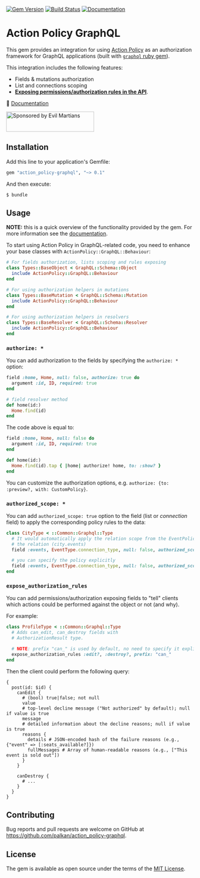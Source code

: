 [![Gem Version](https://badge.fury.io/rb/action_policy-graphql.svg)](https://badge.fury.io/rb/action_policy-graphql)
[![Build Status](https://travis-ci.org/palkan/action_policy-graphql.svg?branch=master)](https://travis-ci.org/palkan/action_policy-graphql)
[![Documentation](https://img.shields.io/badge/docs-link-brightgreen.svg)](https://actionpolicy.evilmartians.io/#/graphql)

# Action Policy GraphQL

This gem provides an integration for using [Action Policy](https://github.com/palkan/action_policy) as an authorization framework for GraphQL applications (built with [`graphql` ruby gem](https://graphql-ruby.org)).

This integration includes the following features:
- Fields & mutations authorization
- List and connections scoping
- [**Exposing permissions/authorization rules in the API**](https://dev.to/evilmartians/exposing-permissions-in-graphql-apis-with-action-policy-1mfh).

📑 [Documentation](https://actionpolicy.evilmartians.io/#/graphql)

<a href="https://evilmartians.com/?utm_source=action_policy-graphql">
<img src="https://evilmartians.com/badges/sponsored-by-evil-martians.svg" alt="Sponsored by Evil Martians" width="236" height="54"></a>

## Installation

Add this line to your application's Gemfile:

```ruby
gem "action_policy-graphql", "~> 0.1"
```

And then execute:

    $ bundle

## Usage

**NOTE:** this is a quick overview of the functionality provided by the gem. For more information see the [documentation](https://actionpolicy.evilmartians.io/#/graphql).

To start using Action Policy in GraphQL-related code, you need to enhance your base classes with `ActionPolicy::GraphQL::Behaviour`:

```ruby
# For fields authorization, lists scoping and rules exposing
class Types::BaseObject < GraphQL::Schema::Object
  include ActionPolicy::GraphQL::Behaviour
end

# For using authorization helpers in mutations
class Types::BaseMutation < GraphQL::Schema::Mutation
  include ActionPolicy::GraphQL::Behaviour
end

# For using authorization helpers in resolvers
class Types::BaseResolver < GraphQL::Schema::Resolver
  include ActionPolicy::GraphQL::Behaviour
end
```

### `authorize: *`

You can add authorization to the fields by specifying the `authorize: *` option:

```ruby
field :home, Home, null: false, authorize: true do
  argument :id, ID, required: true
end

# field resolver method
def home(id:)
  Home.find(id)
end
```

The code above is equal to:

```ruby
field :home, Home, null: false do
  argument :id, ID, required: true
end

def home(id:)
  Home.find(id).tap { |home| authorize! home, to: :show? }
end
```

You can customize the authorization options, e.g. `authorize: {to: :preview?, with: CustomPolicy}`.

### `authorized_scope: *`

You can add `authorized_scope: true` option to the field (list or _connection_ field) to
apply the corresponding policy rules to the data:

```ruby
class CityType < ::Common::Graphql::Type
  # It would automatically apply the relation scope from the EventPolicy to
  # the relation (city.events)
  field :events, EventType.connection_type, null: false, authorized_scope: true

  # you can specify the policy explicitly
  field :events, EventType.connection_type, null: false, authorized_scope: {with: CustomEventPolicy}
end
```

### `expose_authorization_rules`

You can add permissions/authorization exposing fields to "tell" clients which actions could be performed against the object or not (and why).

For example:

```ruby
class ProfileType < ::Common::Graphql::Type
  # Adds can_edit, can_destroy fields with
  # AuthorizationResult type.

  # NOTE: prefix "can_" is used by default, no need to specify it explicitly
  expose_authorization_rules :edit?, :destroy?, prefix: "can_"
end
```

Then the client could perform the following query:

```gql
{
  post(id: $id) {
    canEdit {
      # (bool) true|false; not null
      value
      # top-level decline message ("Not authorized" by default); null if value is true
      message
      # detailed information about the decline reasons; null if value is true
      reasons {
        details # JSON-encoded hash of the failure reasons (e.g., {"event" => [:seats_available?]})
        fullMessages # Array of human-readable reasons (e.g., ["This event is sold out"])
      }
    }

    canDestroy {
      # ...
    }
  }
}
```

## Contributing

Bug reports and pull requests are welcome on GitHub at https://github.com/palkan/action_policy-graphql.

## License

The gem is available as open source under the terms of the [MIT License](http://opensource.org/licenses/MIT).
